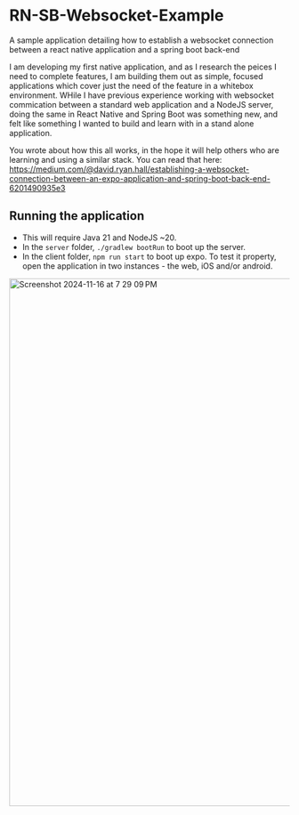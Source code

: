 # RN-SB-Websocket-Example
A sample application detailing how to establish a websocket connection between a react native application and a spring boot back-end

I am developing my first native application, and as I research the peices I need to complete features, I am building them out as simple, focused applications which cover just the need of the feature in a whitebox environment. WHile I have previous experience working with websocket commication between a standard web application and a NodeJS server, doing the same in React Native and Spring Boot was something new, and felt like something I wanted to build and learn with in a stand alone application.

You wrote about how this all works, in the hope it will help others who are learning and using a similar stack. You can read that here:
https://medium.com/@david.ryan.hall/establishing-a-websocket-connection-between-an-expo-application-and-spring-boot-back-end-6201490935e3

## Running the application
* This will require Java 21 and NodeJS ~20.
* In the `server` folder, `./gradlew bootRun` to boot up the server.
* In the client folder, `npm run start` to boot up expo. To test it property, open the application in two instances - the web, iOS and/or android.

<img width="949" alt="Screenshot 2024-11-16 at 7 29 09 PM" src="https://github.com/user-attachments/assets/355cebaa-7627-408c-80d7-6fb804105930">

